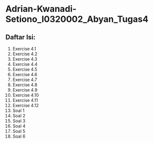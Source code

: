 # Adrian-Kwanadi-Setiono_I0320002_Abyan_Tugas4

## Daftar Isi:
1. Exercise 4.1
2. Exercise 4.2
3. Exercise 4.3
4. Exercise 4.4
5. Exercise 4.5
6. Exercise 4.6
7. Exercise 4.7
8. Exercise 4.8
9. Exercise 4.9
10. Exercise 4.10
11. Exercise 4.11
12. Exercise 4.12
13. Soal 1
14. Soal 2
15. Soal 3
16. Soal 4
17. Soal 5
18. Soal 6